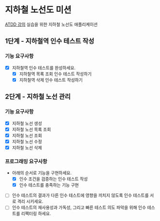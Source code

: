 # 지하철 노선도 미션

[ATDD 강의](https://edu.nextstep.camp/c/R89PYi5H) 실습을 위한 지하철 노선도 애플리케이션

## 1단계 - 지하철역 인수 테스트 작성

### 기능 요구사항

* [x] 지하철역 인수 테스트를 완성하세요.
    * [x] 지하철역 목록 조회 인수 테스트 작성하기
    * [x] 지하철역 삭제 인수 테스트 작성하기

## 2단계 - 지하철 노선 관리

### 기능 요구사항

* [x] 지하철 노선 생성
* [x] 지하철 노선 목록 조회
* [x] 지하철 노선 조회
* [x] 지하철 노선 수정
* [x] 지하철 노선 삭제

### 프로그래밍 요구사항

* 아래의 순서로 기능을 구현하세요.
    * [x] 인수 조건을 검증하는 인수 테스트 작성
    * [x] 인수 테스트를 충족하는 기능 구현
* [ ] 인수 테스트의 결과가 다른 인수 테스트에 영향을 끼치지 않도록 인수 테스트를 서로 격리 시키세요.
* [ ] 인수 테스트의 재사용성과 가독성, 그리고 빠른 테스트 의도 파악을 위해 인수 테스트를 리팩터링 하세요.
